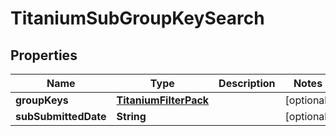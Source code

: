 

# TitaniumSubGroupKeySearch


## Properties

| Name | Type | Description | Notes |
|------------ | ------------- | ------------- | -------------|
|**groupKeys** | [**TitaniumFilterPack**](TitaniumFilterPack.md) |  |  [optional] |
|**subSubmittedDate** | **String** |  |  [optional] |



